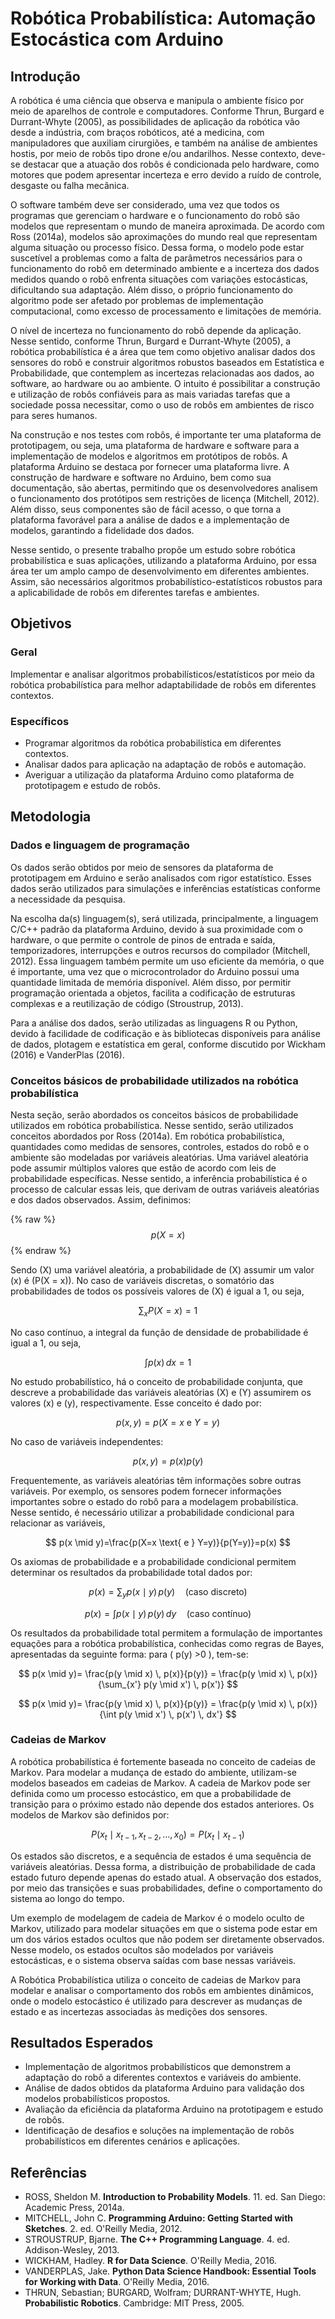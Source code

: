 # Robótica Probabilística: Automação Estocástica com Arduino

## Introdução

A robótica é uma ciência que observa e manipula o ambiente físico por meio de aparelhos de controle e computadores. Conforme Thrun, Burgard e Durrant-Whyte (2005), as possibilidades de aplicação da robótica vão desde a indústria, com braços robóticos, até a medicina, com manipuladores que auxiliam cirurgiões, e também na análise de ambientes hostis, por meio de robôs tipo drone e/ou andarilhos. Nesse contexto, deve-se destacar que a atuação dos robôs é condicionada pelo hardware, como motores que podem apresentar incerteza e erro devido a ruído de controle, desgaste ou falha mecânica.

O software também deve ser considerado, uma vez que todos os programas que gerenciam o hardware e o funcionamento do robô são modelos que representam o mundo de maneira aproximada. De acordo com Ross (2014a), modelos são aproximações do mundo real que representam alguma situação ou processo físico. Dessa forma, o modelo pode estar suscetível a problemas como a falta de parâmetros necessários para o funcionamento do robô em determinado ambiente e a incerteza dos dados medidos quando o robô enfrenta situações com variações estocásticas, dificultando sua adaptação. Além disso, o próprio funcionamento do algoritmo pode ser afetado por problemas de implementação computacional, como excesso de processamento e limitações de memória.

O nível de incerteza no funcionamento do robô depende da aplicação. Nesse sentido, conforme Thrun, Burgard e Durrant-Whyte (2005), a robótica probabilística é a área que tem como objetivo analisar dados dos sensores do robô e construir algoritmos robustos baseados em Estatística e Probabilidade, que contemplem as incertezas relacionadas aos dados, ao software, ao hardware ou ao ambiente. O intuito é possibilitar a construção e utilização de robôs confiáveis para as mais variadas tarefas que a sociedade possa necessitar, como o uso de robôs em ambientes de risco para seres humanos.

Na construção e nos testes com robôs, é importante ter uma plataforma de prototipagem, ou seja, uma plataforma de hardware e software para a implementação de modelos e algoritmos em protótipos de robôs. A plataforma Arduino se destaca por fornecer uma plataforma livre. A construção de hardware e software no Arduino, bem como sua documentação, são abertas, permitindo que os desenvolvedores analisem o funcionamento dos protótipos sem restrições de licença (Mitchell, 2012). Além disso, seus componentes são de fácil acesso, o que torna a plataforma favorável para a análise de dados e a implementação de modelos, garantindo a fidelidade dos dados.

Nesse sentido, o presente trabalho propõe um estudo sobre robótica probabilística e suas aplicações, utilizando a plataforma Arduino, por essa área ter um amplo campo de desenvolvimento em diferentes ambientes. Assim, são necessários algoritmos probabilístico-estatísticos robustos para a aplicabilidade de robôs em diferentes tarefas e ambientes.

## Objetivos

### Geral

Implementar e analisar algoritmos probabilísticos/estatísticos por meio da robótica probabilística para melhor adaptabilidade de robôs em diferentes contextos.

### Específicos

- Programar algoritmos da robótica probabilística em diferentes contextos.
- Analisar dados para aplicação na adaptação de robôs e automação.
- Averiguar a utilização da plataforma Arduino como plataforma de prototipagem e estudo de robôs.

## Metodologia

### Dados e linguagem de programação

Os dados serão obtidos por meio de sensores da plataforma de prototipagem em Arduino e serão analisados com rigor estatístico. Esses dados serão utilizados para simulações e inferências estatísticas conforme a necessidade da pesquisa.

Na escolha da(s) linguagem(s), será utilizada, principalmente, a linguagem C/C++ padrão da plataforma Arduino, devido à sua proximidade com o hardware, o que permite o controle de pinos de entrada e saída, temporizadores, interrupções e outros recursos do compilador (Mitchell, 2012). Essa linguagem também permite um uso eficiente da memória, o que é importante, uma vez que o microcontrolador do Arduino possui uma quantidade limitada de memória disponível. Além disso, por permitir programação orientada a objetos, facilita a codificação de estruturas complexas e a reutilização de código (Stroustrup, 2013).

Para a análise dos dados, serão utilizadas as linguagens R ou Python, devido à facilidade de codificação e às bibliotecas disponíveis para análise de dados, plotagem e estatística em geral, conforme discutido por Wickham (2016) e VanderPlas (2016).

### Conceitos básicos de probabilidade utilizados na robótica probabilística

Nesta seção, serão abordados os conceitos básicos de probabilidade utilizados em robótica probabilística. Nesse sentido, serão utilizados conceitos abordados por Ross (2014a). Em robótica probabilística, quantidades como medidas de sensores, controles, estados do robô e o ambiente são modeladas por variáveis aleatórias. Uma variável aleatória pode assumir múltiplos valores que estão de acordo com leis de probabilidade específicas. Nesse sentido, a inferência probabilística é o processo de calcular essas leis, que derivam de outras variáveis aleatórias e dos dados observados. Assim, definimos:

{% raw %}
$$ p(X=x) $$
{% endraw %}

Sendo \(X\) uma variável aleatória, a probabilidade de \(X\) assumir um valor \(x\) é \(P(X = x)\). No caso de variáveis discretas, o somatório das probabilidades de todos os possíveis valores de \(X\) é igual a 1, ou seja,

$$
\sum_x P(X=x)=1
$$

No caso contínuo, a integral da função de densidade de probabilidade é igual a 1, ou seja,

$$
\int p(x) \, dx = 1
$$

No estudo probabilístico, há o conceito de probabilidade conjunta, que descreve a probabilidade das variáveis aleatórias \(X\) e \(Y\) assumirem os valores \(x\) e \(y\), respectivamente. Esse conceito é dado por:

$$
p(x,y)=p(X=x \text{ e } Y=y)
$$

No caso de variáveis independentes:

$$
p(x,y)=p(x)p(y)
$$

Frequentemente, as variáveis aleatórias têm informações sobre outras variáveis. Por exemplo, os sensores podem fornecer informações importantes sobre o estado do robô para a modelagem probabilística. Nesse sentido, é necessário utilizar a probabilidade condicional para relacionar as variáveis,

$$
p(x \mid y)=\frac{p(X=x \text{ e } Y=y)}{p(Y=y)}=p(x)
$$

Os axiomas de probabilidade e a probabilidade condicional permitem determinar os resultados da probabilidade total dados por:

$$
p(x)=\sum_y p(x \mid y) \, p(y) \quad \text{(caso discreto)}
$$

$$
p(x)=\int p(x \mid y) \, p(y) \, dy \quad \text{(caso contínuo)}
$$

Os resultados da probabilidade total permitem a formulação de importantes equações para a robótica probabilística, conhecidas como regras de Bayes, apresentadas da seguinte forma: para \( p(y) >0 \), tem-se:

$$
p(x \mid y)= \frac{p(y \mid x) \, p(x)}{p(y)} = \frac{p(y \mid x) \, p(x)}{\sum_{x'} p(y \mid x') \, p(x')}
$$

$$
p(x \mid y)= \frac{p(y \mid x) \, p(x)}{p(y)} = \frac{p(y \mid x) \, p(x)}{\int p(y \mid x') \, p(x') \, dx'}
$$

### Cadeias de Markov

A robótica probabilística é fortemente baseada no conceito de cadeias de Markov. Para modelar a mudança de estado do ambiente, utilizam-se modelos baseados em cadeias de Markov. A cadeia de Markov pode ser definida como um processo estocástico, em que a probabilidade de transição para o próximo estado não depende dos estados anteriores. Os modelos de Markov são definidos por:

$$
P(x_t \mid x_{t-1}, x_{t-2}, \dots, x_0)=P(x_t \mid x_{t-1})
$$

Os estados são discretos, e a sequência de estados é uma sequência de variáveis aleatórias. Dessa forma, a distribuição de probabilidade de cada estado futuro depende apenas do estado atual. A observação dos estados, por meio das transições e suas probabilidades, define o comportamento do sistema ao longo do tempo.

Um exemplo de modelagem de cadeia de Markov é o modelo oculto de Markov, utilizado para modelar situações em que o sistema pode estar em um dos vários estados ocultos que não podem ser diretamente observados. Nesse modelo, os estados ocultos são modelados por variáveis estocásticas, e o sistema observa saídas com base nessas variáveis.

A Robótica Probabilística utiliza o conceito de cadeias de Markov para modelar e analisar o comportamento dos robôs em ambientes dinâmicos, onde o modelo estocástico é utilizado para descrever as mudanças de estado e as incertezas associadas às medições dos sensores.

## Resultados Esperados

- Implementação de algoritmos probabilísticos que demonstrem a adaptação do robô a diferentes contextos e variáveis do ambiente.
- Análise de dados obtidos da plataforma Arduino para validação dos modelos probabilísticos propostos.
- Avaliação da eficiência da plataforma Arduino na prototipagem e estudo de robôs.
- Identificação de desafios e soluções na implementação de robôs probabilísticos em diferentes cenários e aplicações.

## Referências

- ROSS, Sheldon M. **Introduction to Probability Models**. 11. ed. San Diego: Academic Press, 2014a.
- MITCHELL, John C. **Programming Arduino: Getting Started with Sketches**. 2. ed. O'Reilly Media, 2012.
- STROUSTRUP, Bjarne. **The C++ Programming Language**. 4. ed. Addison-Wesley, 2013.
- WICKHAM, Hadley. **R for Data Science**. O'Reilly Media, 2016.
- VANDERPLAS, Jake. **Python Data Science Handbook: Essential Tools for Working with Data**. O'Reilly Media, 2016.
- THRUN, Sebastian; BURGARD, Wolfram; DURRANT-WHYTE, Hugh. **Probabilistic Robotics**. Cambridge: MIT Press, 2005.
